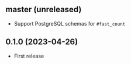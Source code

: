 ## master (unreleased)

- Support PostgreSQL schemas for `#fast_count`

## 0.1.0 (2023-04-26)

- First release
